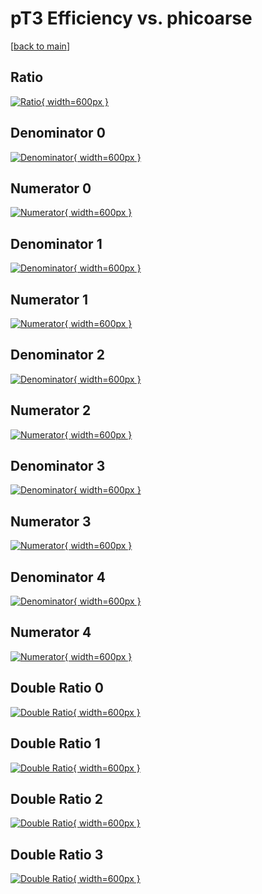 # pT3 Efficiency vs. phicoarse

[[back to main](./)]



## Ratio

[![Ratio](../mtv/var/pT3_vtr_13_1_eff_phicoarse.png){ width=600px }](../mtv/var/pT3_vtr_13_1_eff_phicoarse.pdf)

## Denominator 0

[![Denominator](../mtv/den/pT3_vtr_13_1_eff_phicoarse_den0.png){ width=600px }](../mtv/den/pT3_vtr_13_1_eff_phicoarse_den0.pdf)

## Numerator 0

[![Numerator](../mtv/num/pT3_vtr_13_1_eff_phicoarse_num0.png){ width=600px }](../mtv/num/pT3_vtr_13_1_eff_phicoarse_num0.pdf)

## Denominator 1

[![Denominator](../mtv/den/pT3_vtr_13_1_eff_phicoarse_den1.png){ width=600px }](../mtv/den/pT3_vtr_13_1_eff_phicoarse_den1.pdf)

## Numerator 1

[![Numerator](../mtv/num/pT3_vtr_13_1_eff_phicoarse_num1.png){ width=600px }](../mtv/num/pT3_vtr_13_1_eff_phicoarse_num1.pdf)

## Denominator 2

[![Denominator](../mtv/den/pT3_vtr_13_1_eff_phicoarse_den2.png){ width=600px }](../mtv/den/pT3_vtr_13_1_eff_phicoarse_den2.pdf)

## Numerator 2

[![Numerator](../mtv/num/pT3_vtr_13_1_eff_phicoarse_num2.png){ width=600px }](../mtv/num/pT3_vtr_13_1_eff_phicoarse_num2.pdf)

## Denominator 3

[![Denominator](../mtv/den/pT3_vtr_13_1_eff_phicoarse_den3.png){ width=600px }](../mtv/den/pT3_vtr_13_1_eff_phicoarse_den3.pdf)

## Numerator 3

[![Numerator](../mtv/num/pT3_vtr_13_1_eff_phicoarse_num3.png){ width=600px }](../mtv/num/pT3_vtr_13_1_eff_phicoarse_num3.pdf)

## Denominator 4

[![Denominator](../mtv/den/pT3_vtr_13_1_eff_phicoarse_den4.png){ width=600px }](../mtv/den/pT3_vtr_13_1_eff_phicoarse_den4.pdf)

## Numerator 4

[![Numerator](../mtv/num/pT3_vtr_13_1_eff_phicoarse_num4.png){ width=600px }](../mtv/num/pT3_vtr_13_1_eff_phicoarse_num4.pdf)

## Double Ratio 0

[![Double Ratio](../mtv/ratio/pT3_vtr_13_1_eff_phicoarse_ratio0.png){ width=600px }](../mtv/ratio/pT3_vtr_13_1_eff_phicoarse_ratio0.pdf)

## Double Ratio 1

[![Double Ratio](../mtv/ratio/pT3_vtr_13_1_eff_phicoarse_ratio1.png){ width=600px }](../mtv/ratio/pT3_vtr_13_1_eff_phicoarse_ratio1.pdf)

## Double Ratio 2

[![Double Ratio](../mtv/ratio/pT3_vtr_13_1_eff_phicoarse_ratio2.png){ width=600px }](../mtv/ratio/pT3_vtr_13_1_eff_phicoarse_ratio2.pdf)

## Double Ratio 3

[![Double Ratio](../mtv/ratio/pT3_vtr_13_1_eff_phicoarse_ratio3.png){ width=600px }](../mtv/ratio/pT3_vtr_13_1_eff_phicoarse_ratio3.pdf)

